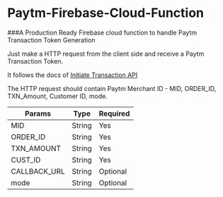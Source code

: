 # Paytm-Firebase-Cloud-Function
###A Production Ready Firebase cloud function to handle Paytm Transaction Token Generation

Just make a HTTP request from the client side and receive a Paytm Transaction Token.

It follows the docs of [Initiate Transaction API](https://developer.paytm.com/docs/initiate-transaction-api/)

The HTTP request should contain Paytm Merchant ID - MID, ORDER_ID, TXN_Amount, Customer ID, mode.

| Params | Type | Required |
|---	 |---	|---	   |	
| MID | String | Yes |
| ORDER_ID | String | Yes |
| TXN_AMOUNT | String | Yes |
| CUST_ID | String | Yes |
| CALLBACK_URL | String | Optional |
| mode | String | Optional |
